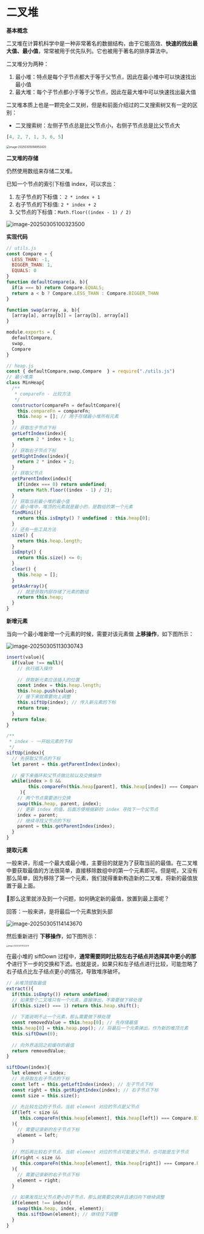 # 二叉堆

**基本概念**

二叉堆在计算机科学中是一种非常著名的数据结构，由于它能高效、**快速的找出最大值、最小值**，常常被用于优先队列。它也被用于著名的排序算法中。

二叉堆分为两种：

1. 最小堆：特点是每个子节点都大于等于父节点，因此在最小堆中可以快速找出最小值
2. 最大堆：每个子节点都小于等于父节点，因此在最大堆中可以快速找出最大值

二叉堆本质上也是一颗完全二叉树，但是和前面介绍过的二叉搜索树又有一定的区别：

- 二叉搜索树：左侧子节点总是比父节点小，右侧子节点总是比父节点大

```js
[4, 2, 7, 1, 3, 6, 5]
```

<img src="https://xiejie-typora.oss-cn-chengdu.aliyuncs.com/2025-03-05-014953.png" alt="image-20250305094952420" style="zoom:50%;" />



**二叉堆的存储**

仍然使用数组来存储二叉堆。

已知一个节点的索引下标值 index，可以求出：

1. 左子节点的下标值： `2 * index + 1`
2. 右子节点的下标值: `2 * index + 2`
3. 父节点的下标值：`Math.floor((index - 1) / 2)`

![image-20250305100323500](https://xiejie-typora.oss-cn-chengdu.aliyuncs.com/2025-03-05-020323.png)





**实现代码**

```js
// utils.js
const Compare = {
  LESS_THAN: -1,
  BIGGER_THAN: 1,
  EQUALS: 0
}
function defaultCompare(a, b){
  if(a === b) return Compare.EQUALS;
  return a < b ? Compare.LESS_THAN : Compare.BIGGER_THAN
}

function swap(array, a, b){
  [array[a], array[b]] = [array[b], array[a]]
}

module.exports = {
  defaultCompare,
  swap,
  Compare
}
```

```js
// heap.js
const { defaultCompare,swap,Compare  } = require("./utils.js")
// 最小堆类
class MinHeap{
  /**
   * compareFn - 比较方法
   */
  constructor(compareFn = defaultCompare){ 
    this.compareFn = compareFn;
    this.heap = []; // 用于存储最小堆所有元素
  }
  // 获取左子节点下标
  getLeftIndex(index){
    return 2 * index + 1;
  }
  // 获取右子节点下标
  getRightIndex(index){
    return 2 * index + 2;
  }
  // 获取父节点
  getParentIndex(index){
    if(index === 0) return undefined;
    return Math.floor((index - 1) / 2);
  }
  // 获取当前最小堆的最小值
  // 最小堆中，堆顶的元素就是最小的，是数组的第一个元素
  findMini(){
    return this.isEmpty() ? undefined : this.heap[0];
  }
  // 还有一些工具方法
  size() {
    return this.heap.length;
  }
  isEmpty() {
    return this.size() <= 0;
  }
  clear() {
    this.heap = [];
  }
  getAsArray(){
    // 就是获取内部存储了元素的数组
    return this.heap;
  }
}
```



**新增元素**

当向一个最小堆新增一个元素的时候，需要对该元素做 **上移操作**，如下图所示：

![image-20250305113030743](https://xiejie-typora.oss-cn-chengdu.aliyuncs.com/2025-03-05-033031.png)

```js
insert(value){
  if(value !== null){
    // 执行插入操作
    
    // 获取新元素应该插入的位置
    const index = this.heap.length;
    this.heap.push(value);
    // 接下来就需要向上调整
    this.siftUp(index); // 传入新元素的下标
    return true;
  }
  return false;
}

/**
 * index - 一开始元素的下标
 */
siftUp(index){
  // 先获取父节点的下标
  let parent = this.getParentIndex(index);
  
  // 接下来循环和父节点做比较以及交换操作
  while(index > 0 && 
        this.compareFn(this.heap[parent], this.heap[index]) === Compare.BIGGER_THAN
     ){
    // 两个节点需要进行交换
    swap(this.heap, parent, index);
    // 更新 index 的值，后面方便根据新的 index 寻找下一个父节点
    index = parent;
    // 继续寻找父节点的下标
    parent = this.getParentIndex(index);
  }
}
```



**提取元素**

一般来讲，形成一个最大或最小堆，主要目的就是为了获取当前的最值。在二叉堆中要获取最值的方法很简单，直接移除数组中的第一个元素即可。但是呢，又没有那么简单，因为移除了第一个元素，我们就得重新构造新的二叉堆，将新的最值放置于最上面。

🙋那么这里就涉及到一个问题，如何确定新的最值，放置到最上面呢？

回答：一般来讲，是将最后一个元素放到头部

![image-20250305114143670](https://xiejie-typora.oss-cn-chengdu.aliyuncs.com/2025-03-05-034143.png)

然后重新进行 **下移操作**，如下图所示：

<img src="https://xiejie-typora.oss-cn-chengdu.aliyuncs.com/2025-03-05-035133.png" alt="image-20250305115133274" style="zoom:30%;" />

在最小堆的 siftDown 过程中，**通常需要同时比较左右子结点并选择其中更小的那个**进行下一步的交换和下滤。也就是说，如果只和左子结点进行比较，可能忽略了右子结点比左子结点更小的情况，导致堆序破坏。

```js
// 从堆顶提取最值
extract(){
  if(this.isEmpty()) return undefined;
  // 如果整个二叉堆只有一个元素，直接弹出，不需要做下移处理
  if(this.size() === 1) return this.heap.shift();
  
  // 下面说明不止一个元素，那么需要做下移处理
  const removedValue = this.heap[0]; // 先存储最值
  this.heap[0] = this.heap.pop(); // 将最后一个元素弹出，作为新的堆顶元素
  this.siftDown(0);
  
  // 向外界返回之前缓存的最值
  return removedValue;
}
```

```js
siftDown(index){
  let element = index;
  // 先获取左右子节点的下标
  const left = this.getLeftIndex(index); // 左子节点下标
  const right = this.getRightIndex(index); // 右子节点下标
  const size = this.size();
  
  // 先比较左边的子节点，当前 element 对应的节点是父节点
  if(left < size && 
     this.compareFn(this.heap[element], this.heap[left]) === Compare.BIGGER_THAN
  ){
    // 需要记录新的左子节点下标
    element = left;
  }
  
  // 然后再比较右子节点，当前 element 对应的节点可能是父节点，也可能是左子节点
  if(right < size && 
     this.compareFn(this.heap[element], this.heap[right]) === Compare.BIGGER_THAN
  ){
    // 需要记录新的右子节点下标
    element = right;
  }
  
  // 如果发现比父节点更小的子节点，那么就需要交换并且递归向下继续调整
  if(element !== index){
    swap(this.heap, index, element);
    this.siftDown(element); // 继续往下调整
  }
}
```

